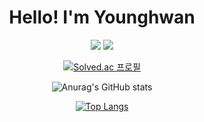 <div align="center">
  <h1> Hello! I'm Younghwan </h1>

  <img src="https://img.shields.io/badge/Python-3776AB?style=flat-squre&logo=python&logoColor=white"> <img src="https://img.shields.io/badge/java-007396?style=flat-squre&logo=Java&logoColor=white">


  [![Solved.ac
  프로필](http://mazassumnida.wtf/api/generate_badge?boj=jouny007)](https://solved.ac/profile/jouny007)


  ![Anurag's GitHub stats](https://github-readme-stats.vercel.app/api?username=joun008&theme=vue-dark&show_icons=true)
  
  [![Top Langs](https://github-readme-stats.vercel.app/api/top-langs/?username=joun008&layout=compact)](https://github.com/anuraghazra/github-readme-stats)
</div>
